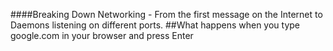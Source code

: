####Breaking Down Networking - From the first message on the Internet to Daemons listening on different ports.
##What happens when you type google.com in your browser and press Enter
